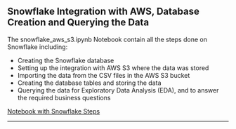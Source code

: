 ## Snowflake Integration with AWS, Database Creation and Querying the Data
The snowflake_aws_s3.ipynb Notebook contain all the steps done on Snowflake including:
- Creating the Snowflake database
- Setting up the integration with AWS S3 where the data was stored
- Importing the data from the CSV files in the AWS S3 bucket
- Creating the database tables and storing the data
- Querying the data for Exploratory Data Analysis (EDA), and to answer the required business questions

[Notebook with Snowflake Steps](https://nbviewer.org/github/nsikan-udoma/whole_health_data/blob/main/Snowflake/snowflake_aws_s3.ipynb)

---
